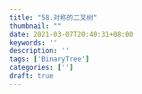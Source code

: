 ```yaml
---
title: "58.对称的二叉树"
thumbnail: ""
date: 2021-03-07T20:40:31+08:00
keywords: ''
description: ''
tags: ['BinaryTree']
categories: ['']
draft: true
---
```

